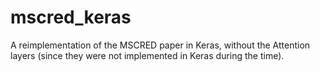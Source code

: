 # mscred_keras
A reimplementation of the MSCRED paper in Keras, without the Attention layers (since they were not implemented in Keras during the time). 
